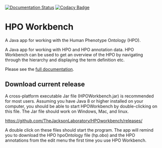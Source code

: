 [![Documentation Status](https://readthedocs.org/projects/hpo-workbench/badge/?version=latest)](http://hpo-workbench.readthedocs.io/en/latest/?badge=latest)
[![Codacy Badge](https://api.codacy.com/project/badge/Grade/af2d44ee32e148eb92341578e1575e6d)](https://www.codacy.com/app/peter.robinson/HPOworkbench?utm_source=github.com&amp;utm_medium=referral&amp;utm_content=TheJacksonLaboratory/HPOworkbench&amp;utm_campaign=Badge_Grade)
# HPO Workbench
A Java app for working with the Human Phenotype Ontology (HPO).

A Java app for working with HPO and HPO annotation data. HPO Workbench can be used to get an overview of the HPO by navigating
through the hierarchy and displaying the term definition etc. 

Please see the [full documentation](http://hpo-workbench.readthedocs.io/en/latest/).

## Download current release

A cross-platform executable Jar file (HPOWorkbench.jar) is recommended for most users. Assuming you have Java 8 or higher installed on your computer, you should be able to start HPOWorkbench by double-clicking on this file.
The Jar file should work on Windows, Mac, and linux.

https://github.com/TheJacksonLaboratory/HPOworkbench/releases/

A double click on these files should start the program. The app will remind you to
download the HPO hpoOntology file (hp.obo) and the HPO annotations from the edit menu
the first time you use HPO Workbench. 
